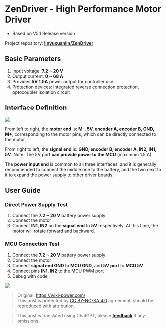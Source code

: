 # ZenDriver - High Performance Motor Driver

- Based on V5.1 Release version

Project repository: [**linyuxuanlin/ZenDriver**](https://github.com/linyuxuanlin/ZenDriver)

## Basic Parameters

1. Input voltage: **7.2 ~ 20 V**
2. Output current: **0 ~ 68 A**
3. Provides **5V 1.5A** power output for controller use
4. Protection devices: Integrated reverse connection protection, optocoupler isolation circuit

## Interface Definition

![](https://f004.backblazeb2.com/file/wiki-media/img/20200125192433.png)

From left to right, the **motor end** is: **M-, 5V, encoder A, encoder B, GND, M+**, corresponding to the motor pins, which can be directly connected to the motor.

From right to left, the **signal end** is: **GND, encoder B, encoder A, IN2, IN1, 5V**. Note: The 5V port **can provide power to the MCU** (maximum 1.5 A).

The **power input end** is common to all three interfaces, and it is generally recommended to connect the middle one to the battery, and the two next to it to expand the power supply to other driver boards.

## User Guide

### Direct Power Supply Test

1. Connect the **7.2 ~ 20 V** battery power supply
2. Connect the motor
3. Connect **IN1, IN2** on the **signal end** to **5V** respectively. At this time, the motor will rotate forward and backward.

### MCU Connection Test

1. Connect the **7.2 ~ 20 V** battery power supply
2. Connect the motor
3. Connect **signal end GND** to **MCU GND**, and **5V port** to **MCU 5V**
4. Connect pins **IN1, IN2** to the MCU PWM port
5. Debug with code

![](https://f004.backblazeb2.com/file/wiki-media/img/20200125192734.png)

> Original: <https://wiki-power.com/>  
> This post is protected by [CC BY-NC-SA 4.0](https://creativecommons.org/licenses/by/4.0/deed.en) agreement, should be reproduced with attribution.

> This post is translated using ChatGPT, please [**feedback**](https://github.com/linyuxuanlin/Wiki_MkDocs/issues/new) if any omissions.
